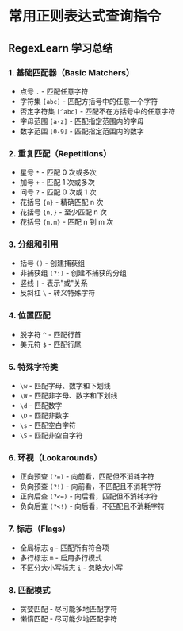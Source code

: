 # 常用正则表达式查询指令

## RegexLearn 学习总结

### 1. 基础匹配器（Basic Matchers）
- 点号 `.` - 匹配任意字符
- 字符集 `[abc]` - 匹配方括号中的任意一个字符
- 否定字符集 `[^abc]` - 匹配不在方括号中的任意字符
- 字母范围 `[a-z]` - 匹配指定范围内的字母
- 数字范围 `[0-9]` - 匹配指定范围内的数字

### 2. 重复匹配（Repetitions）
- 星号 `*` - 匹配 0 次或多次
- 加号 `+` - 匹配 1 次或多次
- 问号 `?` - 匹配 0 次或 1 次
- 花括号 `{n}` - 精确匹配 n 次
- 花括号 `{n,}` - 至少匹配 n 次
- 花括号 `{n,m}` - 匹配 n 到 m 次

### 3. 分组和引用
- 括号 `()` - 创建捕获组
- 非捕获组 `(?:)` - 创建不捕获的分组
- 竖线 `|` - 表示"或"关系
- 反斜杠 `\` - 转义特殊字符

### 4. 位置匹配
- 脱字符 `^` - 匹配行首
- 美元符 `$` - 匹配行尾

### 5. 特殊字符类
- `\w` - 匹配字母、数字和下划线
- `\W` - 匹配非字母、数字和下划线
- `\d` - 匹配数字
- `\D` - 匹配非数字
- `\s` - 匹配空白字符
- `\S` - 匹配非空白字符

### 6. 环视（Lookarounds）
- 正向预查 `(?=)` - 向前看，匹配但不消耗字符
- 负向预查 `(?!)` - 向前看，不匹配且不消耗字符
- 正向后查 `(?<=)` - 向后看，匹配但不消耗字符
- 负向后查 `(?<!)` - 向后看，不匹配且不消耗字符

### 7. 标志（Flags）
- 全局标志 `g` - 匹配所有符合项
- 多行标志 `m` - 启用多行模式
- 不区分大小写标志 `i` - 忽略大小写

### 8. 匹配模式
- 贪婪匹配 - 尽可能多地匹配字符
- 懒惰匹配 - 尽可能少地匹配字符

